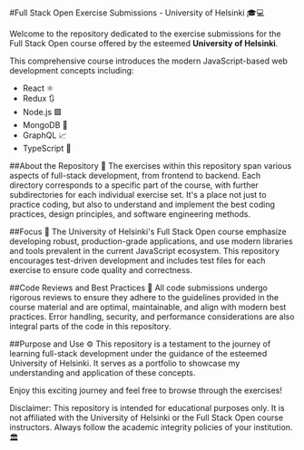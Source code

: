 #Full Stack Open Exercise Submissions - University of Helsinki 🎓💻

Welcome to the repository dedicated to the exercise submissions for the Full Stack Open course offered by the esteemed **University of Helsinki**.

This comprehensive course introduces the modern JavaScript-based web development concepts including:

- React ⚛️
- Redux 🔃
- Node.js 🟩
- MongoDB 🍃
- GraphQL 📈
- TypeScript 📘

##About the Repository 📖
The exercises within this repository span various aspects of full-stack development, from frontend to backend. Each directory corresponds to a specific part of the course, with further subdirectories for each individual exercise set. It's a place not just to practice coding, but also to understand and implement the best coding practices, design principles, and software engineering methods.

##Focus 🎯
The University of Helsinki's Full Stack Open course emphasize developing robust, production-grade applications, and use modern libraries and tools prevalent in the current JavaScript ecosystem. This repository encourages test-driven development and includes test files for each exercise to ensure code quality and correctness.

##Code Reviews and Best Practices 🧐
All code submissions undergo rigorous reviews to ensure they adhere to the guidelines provided in the course material and are optimal, maintainable, and align with modern best practices. Error handling, security, and performance considerations are also integral parts of the code in this repository.

##Purpose and Use ⚙️
This repository is a testament to the journey of learning full-stack development under the guidance of the esteemed University of Helsinki. It serves as a portfolio to showcase my understanding and application of these concepts.

Enjoy this exciting journey and feel free to browse through the exercises!

Disclaimer: This repository is intended for educational purposes only. It is not affiliated with the University of Helsinki or the Full Stack Open course instructors. Always follow the academic integrity policies of your institution. 🏛️
